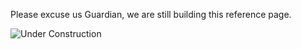 

Please excuse us Guardian, we are still building this reference page.

![Under Construction](https://ras117mike.github.io/Destiny2/images/general/under_construction.png)
